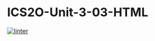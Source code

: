 # ICS2O-Unit-3-03-HTML
 [![linter](https://github.com/Alvin-Ding11/ISC2O-Unit-3-03-HTML/workflows/linter/badge.svg)](https://github.com/marketplace/actions/super-linter)
